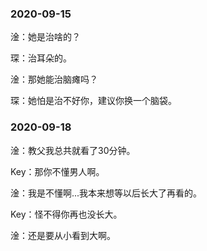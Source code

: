 ### 2020-09-15

淦：她是治啥的？

琛：治耳朵的。

淦：那她能治脑瘫吗？

琛：她怕是治不好你，建议你换一个脑袋。

### 2020-09-18

淦：教父我总共就看了30分钟。

Key：那你不懂男人啊。

淦：我是不懂啊...我本来想等以后长大了再看的。

Key：怪不得你再也没长大。

淦：还是要从小看到大啊。
